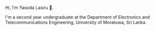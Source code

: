 Hi, I’m Yasoda Lasiru 👋. 

I'm a second year undergraduate at the Department of Electronics and Telecommunications Engineering, University of Moratuwa, Sri Lanka. 

<!--- 
- 👋 Hi, I’m Yasoda Lasiru.
- 👀 I’m interested in 
- 🌱 I’m currently learning
- 📫
--->
<!---
YasodaLAE/YasodaLAE is a ✨ special ✨ repository because its `README.md` (this file) appears on your GitHub profile.
You can click the Preview link to take a look at your changes.
--->
